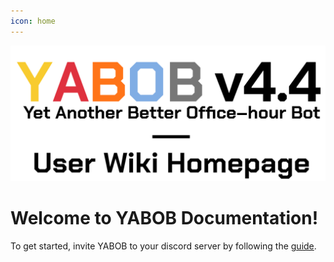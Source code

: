 ```yaml
---
icon: home
---
```


![](/static/home.svg)

# Welcome to YABOB Documentation!

To get started, invite YABOB to your discord server by following the [guide](invite-procedure.md).